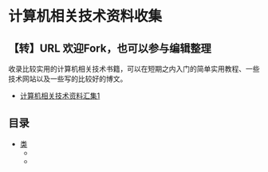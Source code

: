 # 计算机相关技术资料收集

## 【转】URL 欢迎Fork，也可以参与编辑整理
收录比较实用的计算机相关技术书籍，可以在短期之内入门的简单实用教程、一些技术网站以及一些写的比较好的博文。

* [计算机相关技术资料汇集1](https://github.com/EZLippi/practical-programming-books/blob/master/README.md)
## 目录
* [类](#相关类)
  * [](#)
  * [](#)
 

